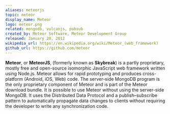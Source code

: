 ```yaml
---
aliases: meteorjs
topic: meteor
display_name: Meteor
logo: meteor.png
related: mongodb, vulcanjs, pubsub
created_by: Meteor Software, Meteor Development Group
released: January 20, 2012
wikipedia_url: https://en.wikipedia.org/wiki/Meteor_(web_framework)
github_url: https://github.com/meteor
---
```

**Meteor**, or **MeteorJS**, (formerly known as **Skybreak**) is a partly proprietary, mostly free and open-source isomorphic JavaScript web framework written using Node.js. Meteor allows for rapid prototyping and produces cross-platform (Android, iOS, Web) code. The server-side MongoDB program is the only proprietary component of Meteor and is part of the Meteor download bundle. It is possible to use Meteor without using the server-side MongoDB. It uses the Distributed Data Protocol and a publish–subscribe pattern to automatically propagate data changes to clients without requiring the developer to write any synchronization code. 
